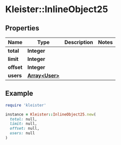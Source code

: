 # Kleister::InlineObject25

## Properties

| Name | Type | Description | Notes |
| ---- | ---- | ----------- | ----- |
| **total** | **Integer** |  |  |
| **limit** | **Integer** |  |  |
| **offset** | **Integer** |  |  |
| **users** | [**Array&lt;User&gt;**](User.md) |  |  |

## Example

```ruby
require 'kleister'

instance = Kleister::InlineObject25.new(
  total: null,
  limit: null,
  offset: null,
  users: null
)
```

